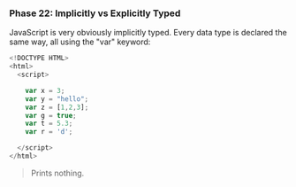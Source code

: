 ### Phase 22: Implicitly vs Explicitly Typed

JavaScript is very obviously implicitly typed. Every data type is declared the same way, all using the "var" keyword:

```js
<!DOCTYPE HTML>
<html>
  <script>

    var x = 3;
    var y = "hello";
    var z = [1,2,3];
    var g = true;
    var t = 5.3;
    var r = 'd';

  </script>
</html>

```

>Prints nothing.